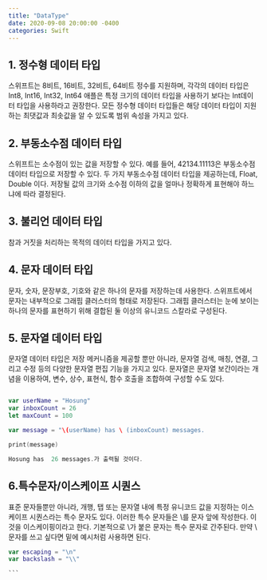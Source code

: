 ```yaml
---
title: "DataType"
date: 2020-09-08 20:00:00 -0400
categories: Swift 
---
```


## 1. 정수형 데이터 타입

스위프트는 8비트, 16비트, 32비트, 64비트 정수를 지원하며, 각각의 데이터 타입은 Int8, Int16, Int32, Int64
애플은 특정 크기의 데이터 타입을 사용하기 보다는 Int데이터 타입을 사용하라고 권장한다.
모든 정수형 데이터 타입들은 해당 데이터 타입이 지원하는 최댓값과 최솟값을 알 수 있도록 범위 속성을 가지고 있다.

## 2. 부동소수점 데이터 타입

스위프트는 소수점이 있는 값을 저장할 수 있다. 예를 들어, 42134.11113은 부동소수점 데이터 타입으로 저장할 수 있다.
두 가지 부동소수점 데이터 타입을 제공하는데, Float, Double 이다.
저장될 값의 크기와 소수점 이하의 값을 얼마나 정확하게 표현해야 하느냐에 따라 결정된다.

## 3. 불리언 데이터 타입

참과 거짓을 처리하는 목적의 데이터 타입을 가지고 있다.

## 4. 문자 데이터 타입

문자, 숫자, 문장부호, 기호와 같은 하나의 문자를 저장하는데 사용한다.
스위프트에서 문자는 내부적으로 그래핌 클러스터의 형태로 저장된다. 그래핌 클러스터는 눈에 보이는 하나의 문자를 표현하기 위해
결합된 둘 이상의 유니코드 스칼라로 구성된다.

## 5. 문자열 데이터 타입

문자열 데이터 타입은 저장 메커니즘을 제공할 뿐만 아니라, 문자열 검색, 매칭, 연결, 그리고 수정 등의 다양한 문자열 편집 기능을 가지고 있다.
문자열은 문자열 보간이라는 개념을 이용하여, 변수, 상수, 표현식, 함수 호출을 조합하여 구성할 수도 있다. 

```Swift

var userName = "Hosung"
var inboxCount = 26
let maxCount = 100

var message = "\(userName) has \ (inboxCount) messages.

print(message)

Hosung has  26 messages.가 출력될 것이다.

```

## 6.특수문자/이스케이프 시퀀스

표준 문자들뿐만 아니라, 개행, 탭 또는 문자열 내에 특정 유니코드 값을 지정하는 이스케이프 시퀀스라는 특수 문자도 있다.
이러한 특수 문자들은 \를 문자 앞에 작성한다. 이것을 이스케이핑이라고 한다.
기본적으로 \가 붙은 문자는 특수 문자로 간주된다. 만약 \ 문자를 쓰고 싶다면 밑에 예시처럼 사용하면 된다.

```Swift
var escaping = "\n"
var backslash = "\\"

​```